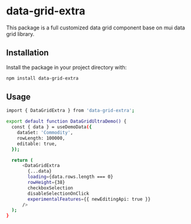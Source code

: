 # data-grid-extra

This package is a full customized data grid component base on mui data grid library.

## Installation

Install the package in your project directory with:

```sh
npm install data-grid-extra
```

## Usage

```sh
import { DataGridExtra } from 'data-grid-extra';

export default function DataGridUltraDemo() {
  const { data } = useDemoData({
    dataSet: 'Commodity',
    rowLength: 100000,
    editable: true,
  });

  return (
      <DataGridExtra
        {...data}
        loading={data.rows.length === 0}
        rowHeight={38}
        checkboxSelection
        disableSelectionOnClick
        experimentalFeatures={{ newEditingApi: true }}
      />
  );
}
```
